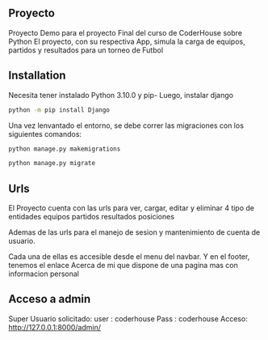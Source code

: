 ## Proyecto
Proyecto Demo para el proyecto Final del curso de CoderHouse sobre Python
El proyecto, con su respectiva App, simula la carga de equipos, partidos y resultados para un torneo de Futbol

## Installation
Necesita tener instalado Python 3.10.0 y pip-
Luego, instalar django
```bash
python -m pip install Django
```

Una vez lenvantado el entorno, se debe correr las migraciones con los siguientes comandos:
```bash
python manage.py makemigrations
```
```bash
python manage.py migrate
```

## Urls
El Proyecto cuenta con las urls para ver, cargar, editar y eliminar 4 tipo de entidades 
  equipos
  partidos
  resultados
  posiciones

Ademas de las urls para el manejo de sesion y mantenimiento de cuenta de usuario. 

Cada una de ellas es accesible desde el menu del navbar. Y en el footer, tenemos el enlace Acerca de mi que dispone de una pagina mas con informacion personal 

## Acceso a admin 
Super Usuario solicitado: 
user : coderhouse
Pass : coderhouse
Acceso: http://127.0.0.1:8000/admin/
